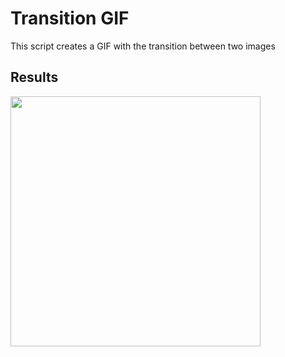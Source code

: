 # Transition GIF

This script creates a GIF with the transition between two images

## Results

<img src="readme-assets/transition.gif" width=400>
